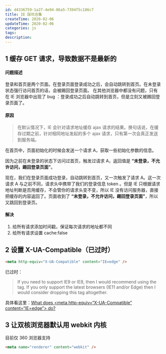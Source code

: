 ```yaml
---
id: d4336759-1a27-4e94-86a5-7394f5c186c7
title: IE 踩坑合集
createTime: 2020-02-06
updateTime: 2020-02-06
categories: js
tags:
description:
---
```


## 1 缓存 GET 请求，导致数据不是最新的

#### 问题描述

登录和首页是两个页面。在登录页面登录成功之后，会自动跳转到首页。在未登录状态强行访问首页的话，会被踢回登录页面。
在其他浏览器中都没有问题，只有在 IE 浏览器中出现了 bug ：登录成功之后自动跳转到首页，但是立刻又被踢回登录页面了。

#### 原因

> 在默认情况下，IE 会针对请求地址缓存 ajax 请求的结果。换句话说，在缓存过期之前，针对相同地址发起的多个 ajax
> 请求，只有第一次会真正发送到服务端。

在首页中，页面初始化的时候会发送一个请求 A，获取一些初始化参数的信息。

因为之前在未登录的状态下访问过首页，触发过请求 A，返回值是 **“未登录，不允许访问，踢回登录页面”**。

现在，我们在登录页面成功登录，自动跳转到首页，又一次触发了请求 A。这一次请求 A 与之前不同，请求头中携带了我们的登录信息 token 。但是 IE 只根据请求地址判断是否用缓存，不会管你的请求头变不变，所以 IE 没有访问服务器，直接把缓存的内容返回了。页面收到了 **“未登录，不允许访问，踢回登录页面”**，所以又跳回到登录页。

#### 解决

1. 给所有请求添加时间戳，保证每次请求的地址都不同
2. 给所有请求设置 cache:false

## 2 设置 X-UA-Compatible（已过时）

```html
<meta http-equiv="X-UA-Compatible" content="IE=edge" />
```

已过时：

> If you need to support IE9 or IE8, then I would recommend using the tag. If you only support the latest browsers (IE11 and/or Edge) then I would consider dropping this tag altogether.

具体看这里：[What does <meta http-equiv=“X-UA-Compatible” content=“IE=edge”> do?](https://stackoverflow.com/a/6771584)

## 3 让双核浏览器默认用 webkit 内核

目前仅 360 浏览器支持

```html
<meta name="renderer" content="webkit" />
```
